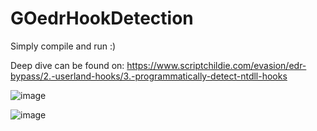 # GOedrHookDetection
Simply compile and run :)

Deep dive can be found on: https://www.scriptchildie.com/evasion/edr-bypass/2.-userland-hooks/3.-programmatically-detect-ntdll-hooks

![image](https://github.com/scriptchildie/GOedrHookDetection/assets/25459114/9a44d049-6955-44b1-a47c-202ec82cac8d)


![image](https://github.com/scriptchildie/GOedrHookDetection/assets/25459114/12d5760f-843d-48a0-bd8f-15d95d4e1242)
